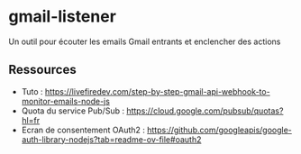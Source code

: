 # gmail-listener

Un outil pour écouter les emails Gmail entrants et enclencher des actions

## Ressources

- Tuto : <https://livefiredev.com/step-by-step-gmail-api-webhook-to-monitor-emails-node-js>
- Quota du service Pub/Sub : <https://cloud.google.com/pubsub/quotas?hl=fr>
- Ecran de consentement OAuth2 : <https://github.com/googleapis/google-auth-library-nodejs?tab=readme-ov-file#oauth2>
